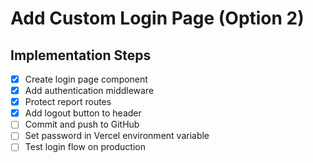 # Add Custom Login Page (Option 2)

## Implementation Steps
- [x] Create login page component
- [x] Add authentication middleware
- [x] Protect report routes
- [x] Add logout button to header
- [ ] Commit and push to GitHub
- [ ] Set password in Vercel environment variable
- [ ] Test login flow on production